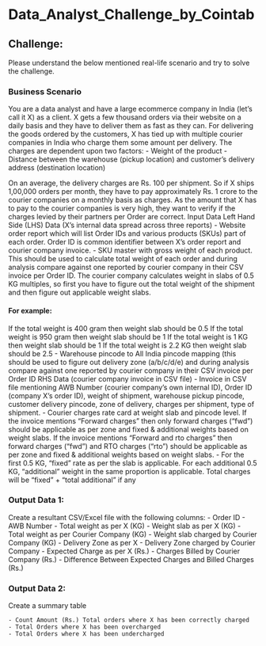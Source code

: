 # Data_Analyst_Challenge_by_Cointab

## Challenge:

Please understand the below mentioned real-life scenario and try to solve the challenge. 

### Business Scenario 
You are a data analyst and have a large ecommerce company in India (let’s call it X) as a client. X gets a few thousand orders via their website on a daily basis and they have to deliver them as fast as they can. For delivering the goods ordered by the customers, X has tied up with multiple courier companies in India who charge them some amount per delivery. The charges are dependent upon two factors: 
    - Weight of the product 
    - Distance between the warehouse (pickup location) and customer’s delivery address (destination location)

On an average, the delivery charges are Rs. 100 per shipment. So if X ships 1,00,000 orders per month, they have to pay approximately Rs. 1 crore to the courier companies on a monthly basis as charges. As the amount that X has to pay to the courier companies is very high, they want to verify if the charges levied by their partners per Order are correct. Input Data Left Hand Side (LHS) Data (X’s internal data spread across three reports) 
    - Website order report which will list Order IDs and various products (SKUs) part of each order. Order ID is common identifier between X’s order report and courier company invoice.
    - SKU master with gross weight of each product. This should be used to calculate total weight of each order and during analysis compare against one reported by courier company in their CSV invoice per Order ID. The courier company calculates weight in slabs of 0.5 KG multiples, so first you have to figure out the total weight of the shipment and then figure out applicable weight slabs. 
    
#### For example:

If the total weight is 400 gram then weight slab should be 0.5 If the total weight is 950 gram then weight slab should be 1 If the total weight is 1 KG then weight slab should be 1 If the total weight is 2.2 KG then weight slab should be 2.5 
    - Warehouse pincode to All India pincode mapping (this should be used to figure out delivery zone (a/b/c/d/e) and during analysis compare against one reported by courier company in their CSV invoice per Order ID RHS Data (courier company invoice in CSV file) 
    - Invoice in CSV file mentioning AWB Number (courier company’s own internal ID), Order ID (company X’s order ID), weight of shipment, warehouse pickup pincode, customer delivery pincode, zone of delivery, charges per shipment, type of shipment.
    - Courier charges rate card at weight slab and pincode level. If the invoice mentions “Forward charges” then only forward charges (“fwd”) should be applicable as per zone and fixed & additional weights based on weight slabs. If the invoice mentions “Forward and rto charges” then forward charges (“fwd”) and RTO charges (“rto”) should be applicable as per zone and fixed & additional weights based on weight slabs. 
    - For the first 0.5 KG, “fixed” rate as per the slab is applicable. For each additional 0.5 KG, “additional” weight in the same proportion is applicable. Total charges will be “fixed” + “total additional” if any


### Output Data 1:

Create a resultant CSV/Excel file with the following columns: 
    - Order ID 
    - AWB Number 
    - Total weight as per X (KG) 
    - Weight slab as per X (KG) 
    - Total weight as per Courier Company (KG) 
    - Weight slab charged by Courier Company (KG) 
    - Delivery Zone as per X 
    - Delivery Zone charged by Courier Company 
    - Expected Charge as per X (Rs.) 
    - Charges Billed by Courier Company (Rs.) 
    - Difference Between Expected Charges and Billed Charges (Rs.)

### Output Data 2: 

Create a summary table

    - Count Amount (Rs.) Total orders where X has been correctly charged
    - Total Orders where X has been overcharged
    - Total Orders where X has been undercharged
